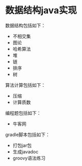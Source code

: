 # 数据结构java实现

数据结构包括如下：

+ 不相交集
+ 图论
+ 哈希算法
+ 堆
+ 链
+ 排序
+ 树

算法计算包括如下：

+ 压缩
+ 计算质数

编程题包括如下：

+ 牛客网

gradle脚本包括如下：

+ 打包jar包
+ 生成javadoc
+ groovy语法练习